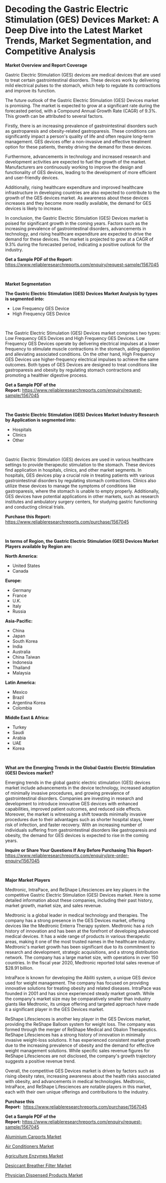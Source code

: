 <p><h1>Decoding the Gastric Electric Stimulation (GES) Devices Market: A Deep Dive into the Latest Market Trends, Market Segmentation, and Competitive Analysis</h1></p><p><strong>Market Overview and Report Coverage</strong></p>
<p><p>Gastric Electric Stimulation (GES) devices are medical devices that are used to treat certain gastrointestinal disorders. These devices work by delivering mild electrical pulses to the stomach, which help to regulate its contractions and improve its function.</p><p>The future outlook of the Gastric Electric Stimulation (GES) Devices market is promising. The market is expected to grow at a significant rate during the forecasted period, with a Compound Annual Growth Rate (CAGR) of 9.3%. This growth can be attributed to several factors.</p><p>Firstly, there is an increasing prevalence of gastrointestinal disorders such as gastroparesis and obesity-related gastroparesis. These conditions can significantly impact a person's quality of life and often require long-term management. GES devices offer a non-invasive and effective treatment option for these patients, thereby driving the demand for these devices.</p><p>Furthermore, advancements in technology and increased research and development activities are expected to fuel the growth of the market. Manufacturers are continuously working to improve the design and functionality of GES devices, leading to the development of more efficient and user-friendly devices.</p><p>Additionally, rising healthcare expenditure and improved healthcare infrastructure in developing countries are also expected to contribute to the growth of the GES devices market. As awareness about these devices increases and they become more readily available, the demand for GES devices is likely to increase.</p><p>In conclusion, the Gastric Electric Stimulation (GES) Devices market is poised for significant growth in the coming years. Factors such as the increasing prevalence of gastrointestinal disorders, advancements in technology, and rising healthcare expenditure are expected to drive the demand for these devices. The market is projected to grow at a CAGR of 9.3% during the forecasted period, indicating a positive outlook for the industry.</p></p>
<p><strong>Get a Sample PDF of the Report:</strong> <a href="https://www.reliableresearchreports.com/enquiry/request-sample/1567045">https://www.reliableresearchreports.com/enquiry/request-sample/1567045</a></p>
<p>&nbsp;</p>
<p><strong>Market Segmentation</strong></p>
<p><strong>The Gastric Electric Stimulation (GES) Devices Market Analysis by types is segmented into:</strong></p>
<p><ul><li>Low Frequency GES Device</li><li>High Frequency GES Device</li></ul></p>
<p>&nbsp;</p>
<p><p>The Gastric Electric Stimulation (GES) Devices market comprises two types: Low Frequency GES Devices and High Frequency GES Devices. Low Frequency GES Devices operate by delivering electrical impulses at a lower frequency to stimulate muscle contractions in the stomach, aiding digestion and alleviating associated conditions. On the other hand, High Frequency GES Devices use higher-frequency electrical impulses to achieve the same outcomes. Both types of GES Devices are designed to treat conditions like gastroparesis and obesity by regulating stomach contractions and promoting a healthier digestive process.</p></p>
<p><strong>Get a Sample PDF of the Report:</strong>&nbsp;<a href="https://www.reliableresearchreports.com/enquiry/request-sample/1567045">https://www.reliableresearchreports.com/enquiry/request-sample/1567045</a></p>
<p>&nbsp;</p>
<p><strong>The Gastric Electric Stimulation (GES) Devices Market Industry Research by Application is segmented into:</strong></p>
<p><ul><li>Hospitals</li><li>Clinics</li><li>Other</li></ul></p>
<p>&nbsp;</p>
<p><p>Gastric Electric Stimulation (GES) devices are used in various healthcare settings to provide therapeutic stimulation to the stomach. These devices find application in hospitals, clinics, and other market segments. In hospitals, GES devices play a crucial role in treating patients with various gastrointestinal disorders by regulating stomach contractions. Clinics also utilize these devices to manage the symptoms of conditions like gastroparesis, where the stomach is unable to empty properly. Additionally, GES devices have potential applications in other markets, such as research institutes and ambulatory surgery centers, for studying gastric functioning and conducting clinical trials.</p></p>
<p><strong>Purchase this Report:</strong>&nbsp; <a href="https://www.reliableresearchreports.com/purchase/1567045">https://www.reliableresearchreports.com/purchase/1567045</a></p>
<p>&nbsp;</p>
<p><strong>In terms of Region, the Gastric Electric Stimulation (GES) Devices Market Players available by Region are:</strong></p>
<p>
    <p> <strong> North America: </strong>
        <ul>
            <li>United States</li>
            <li>Canada</li>
        </ul>
        </p> 
    <p> <strong> Europe: </strong>
        <ul>
            <li>Germany</li>
            <li>France</li>
            <li>U.K.</li>
            <li>Italy</li>
            <li>Russia</li>
        </ul>
        </p> 
    <p> <strong> Asia-Pacific: </strong>
        <ul>
            <li>China</li>
            <li>Japan</li>
            <li>South Korea</li>
            <li>India</li>
            <li>Australia</li>
            <li>China Taiwan</li>
            <li>Indonesia</li>
            <li>Thailand</li>
            <li>Malaysia</li>
        </ul>
        </p> 
    <p> <strong> Latin America: </strong>
        <ul>
            <li>Mexico</li>
            <li>Brazil</li>
            <li>Argentina Korea</li>
            <li>Colombia</li>
        </ul>
        </p> 
    <p> <strong> Middle East & Africa: </strong>
        <ul>
            <li>Turkey</li>
            <li>Saudi</li>
            <li>Arabia</li>
            <li>UAE</li>
            <li>Korea</li>
        </ul>
    </p>
    </p>
<p>&nbsp;</p>
<p><strong>What are the Emerging Trends in the Global Gastric Electric Stimulation (GES) Devices market?</strong></p>
<p><p>Emerging trends in the global gastric electric stimulation (GES) devices market include advancements in the device technology, increased adoption of minimally invasive procedures, and growing prevalence of gastrointestinal disorders. Companies are investing in research and development to introduce innovative GES devices with enhanced capabilities, improved patient outcomes, and reduced side effects. Moreover, the market is witnessing a shift towards minimally invasive procedures due to their advantages such as shorter hospital stays, lower risk of infection, and faster recovery. With an increasing number of individuals suffering from gastrointestinal disorders like gastroparesis and obesity, the demand for GES devices is expected to rise in the coming years.</p></p>
<p><strong>Inquire or Share Your Questions If Any Before Purchasing This Report</strong>- <a href="https://www.reliableresearchreports.com/enquiry/pre-order-enquiry/1567045">https://www.reliableresearchreports.com/enquiry/pre-order-enquiry/1567045</a></p>
<p>&nbsp;</p>
<p><strong>Major Market Players</strong></p>
<p><p>Medtronic, IntraPace, and ReShape Lifesciences are key players in the competitive Gastric Electric Stimulation (GES) Devices market. Here is some detailed information about these companies, including their past history, market growth, market size, and sales revenue.</p><p>Medtronic is a global leader in medical technology and therapies. The company has a strong presence in the GES Devices market, offering devices like the Medtronic Enterra Therapy system. Medtronic has a rich history of innovation and has been at the forefront of developing advanced medical devices. It has a wide range of products in various therapeutic areas, making it one of the most trusted names in the healthcare industry. Medtronic's market growth has been significant due to its commitment to research and development, strategic acquisitions, and a strong distribution network. The company has a large market size, with operations in over 150 countries. In the fiscal year 2020, Medtronic reported total sales revenue of $28.91 billion.</p><p>IntraPace is known for developing the Abiliti system, a unique GES device used for weight management. The company has focused on providing innovative solutions for treating obesity and related diseases. IntraPace was founded in 2001 and has since experienced steady market growth. While the company's market size may be comparatively smaller than industry giants like Medtronic, its unique offering and targeted approach have made it a significant player in the GES Devices market.</p><p>ReShape Lifesciences is another key player in the GES Devices market, providing the ReShape Balloon system for weight loss. The company was formed through the merger of ReShape Medical and Obalon Therapeutics. ReShape Lifesciences has a strong history of innovation in minimally invasive weight-loss solutions. It has experienced consistent market growth due to the increasing prevalence of obesity and the demand for effective weight management solutions. While specific sales revenue figures for ReShape Lifesciences are not disclosed, the company's growth trajectory suggests a positive revenue trend.</p><p>Overall, the competitive GES Devices market is driven by factors such as rising obesity rates, increasing awareness about the health risks associated with obesity, and advancements in medical technologies. Medtronic, IntraPace, and ReShape Lifesciences are notable players in this market, each with their own unique offerings and contributions to the industry.</p></p>
<p><strong>Purchase this Report:</strong>&nbsp;&nbsp;<a href="https://www.reliableresearchreports.com/purchase/1567045">https://www.reliableresearchreports.com/purchase/1567045</a></p>
<p></p>
<p><strong>Get a Sample PDF of the Report:</strong>&nbsp;<a href="https://www.reliableresearchreports.com/enquiry/request-sample/1567045">https://www.reliableresearchreports.com/enquiry/request-sample/1567045</a></p>
<p><p><a href="https://www.linkedin.com/pulse/aluminium-carports-market-size-share-global-sxtlf/">Aluminium Carports Market</a></p><p><a href="https://medium.com/@alanwatkins6h/air-conditioners-market-size-growth-forecast-2023-2030-629405124e6e">Air Conditioners Market</a></p><p><a href="https://medium.com/@jhonwin654/agriculture-enzymes-market-size-growth-forecast-2023-2030-0f5d53ac5637">Agriculture Enzymes Market</a></p><p><a href="https://www.linkedin.com/pulse/desiccant-breather-filter-market-challenges-opportunities-yjybf/">Desiccant Breather Filter Market</a></p><p><a href="https://github.com/jonneygiverf/Market-Research-Report-List-1/blob/main/physician-dispensed-products-market.md">Physician Dispensed Products Market</a></p></p>